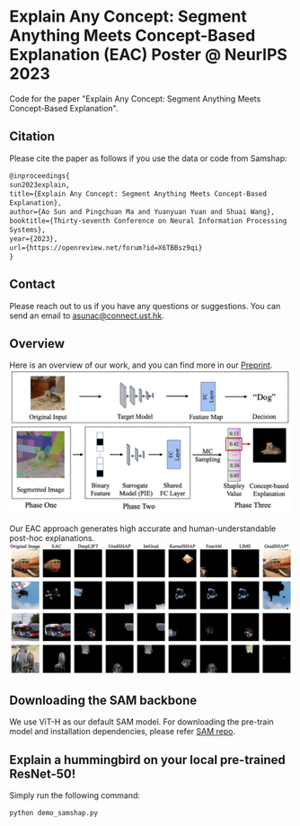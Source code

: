 # Explain Any Concept: Segment Anything Meets Concept-Based Explanation (EAC) Poster @ NeurIPS 2023
Code for the paper "Explain Any Concept: Segment Anything Meets Concept-Based Explanation".

## Citation
Please cite the paper as follows if you use the data or code from Samshap:
```
@inproceedings{
sun2023explain,
title={Explain Any Concept: Segment Anything Meets Concept-Based Explanation},
author={Ao Sun and Pingchuan Ma and Yuanyuan Yuan and Shuai Wang},
booktitle={Thirty-seventh Conference on Neural Information Processing Systems},
year={2023},
url={https://openreview.net/forum?id=X6TBBsz9qi}
}
```
## Contact
Please reach out to us if you have any questions or suggestions. You can send an email to asunac@connect.ust.hk.

## Overview
Here is an overview of our work, and you can find more in our [Preprint](https://arxiv.org/abs/2305.10289).
![Overview](./demo.png)

Our EAC approach generates high accurate and human-understandable post-hoc explanations.
![demo](./all_demo.png)

## Downloading the SAM backbone
We use ViT-H as our default SAM model. For downloading the pre-train model and installation dependencies, please refer [SAM repo](https://github.com/facebookresearch/segment-anything#model-checkpoints).

## Explain a hummingbird on your local pre-trained ResNet-50!
Simply run the following command:
```
python demo_samshap.py
```
